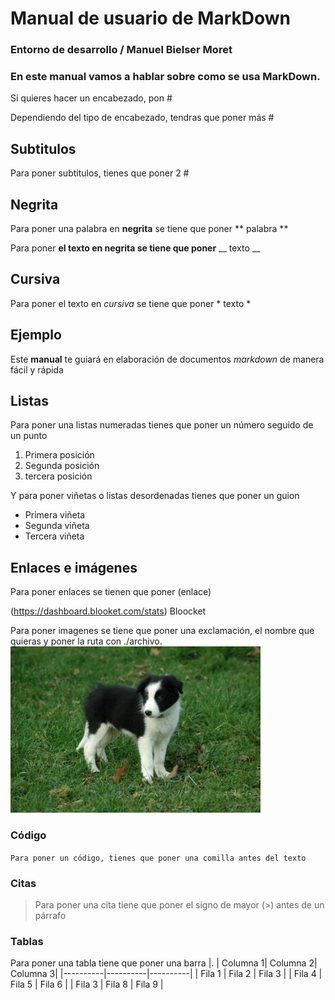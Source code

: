 # Manual de usuario de MarkDown
### Entorno de desarrollo / Manuel Bielser Moret
### En este manual vamos a hablar sobre como se usa MarkDown.

Si quieres hacer un encabezado, pon #
<p>Dependiendo del tipo de encabezado, tendras que poner más #

## Subtitulos
<p>Para poner subtitulos, tienes que poner 2 #

## Negrita
Para poner una palabra en **negrita** se tiene que poner ** palabra **<p>
Para poner __el texto en negrita se tiene que poner__ __ texto __

## Cursiva
Para poner el texto en *cursiva* se tiene que poner * texto *

## Ejemplo
Este **manual** te guiará en elaboración de documentos *markdown* de manera fácil y rápida

## Listas
Para poner una listas numeradas tienes que poner un número seguido de un punto
1. Primera posición
2. Segunda posición
3. tercera posición

Y para poner viñetas o listas desordenadas tienes que poner un guion
- Primera viñeta
- Segunda viñeta
- Tercera viñeta

## Enlaces e imágenes
Para poner enlaces se tienen que poner (enlace)

(https://dashboard.blooket.com/stats) Bloocket

Para poner imagenes se tiene que poner una exclamación, el nombre que quieras y poner la ruta con ./archivo.
![Perro](./Perro.jpg)

### Código
`Para poner un código, tienes que poner una comilla antes del texto`

### Citas
>Para poner una cita tiene que poner el signo de mayor (>) antes de un párrafo

### Tablas
Para poner una tabla tiene que poner una barra |.
| Columna 1| Columna 2| Columna 3|
|----------|----------|----------|
| Fila 1   | Fila 2   |  Fila 3  |
| Fila 4   | Fila 5   |  Fila 6  |
| Fila 3   | Fila 8   |  Fila 9  |
